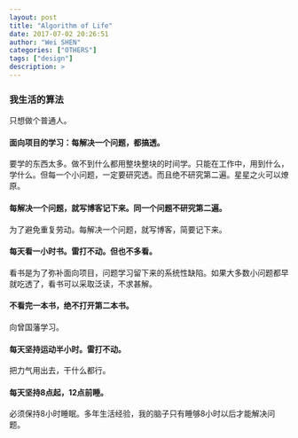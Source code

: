 ```yaml
---
layout: post
title: "Algorithm of Life"
date: 2017-07-02 20:26:51
author: "Wei SHEN"
categories: ["OTHERS"]
tags: ["design"]
description: >
---
```


### 我生活的算法
只想做个普通人。

#### 面向项目的学习：每解决一个问题，都搞透。
要学的东西太多。做不到什么都用整块整块的时间学。只能在工作中，用到什么，学什么。但每一个小问题，一定要研究透。而且绝不研究第二遍。星星之火可以燎原。

#### 每解决一个问题，就写博客记下来。同一个问题不研究第二遍。
为了避免重复劳动。每解决一个问题，就写博客，简要记下来。

#### 每天看一小时书。雷打不动。但也不多看。
看书是为了弥补面向项目，问题学习留下来的系统性缺陷。如果大多数小问题都早就吃透了，看书可以采取泛读，不求甚解。

#### 不看完一本书，绝不打开第二本书。
向曾国藩学习。

#### 每天坚持运动半小时。雷打不动。
把力气用出去，干什么都行。

#### 每天坚持8点起，12点前睡。
必须保持8小时睡眠。多年生活经验，我的脑子只有睡够8小时以后才能解决问题。
